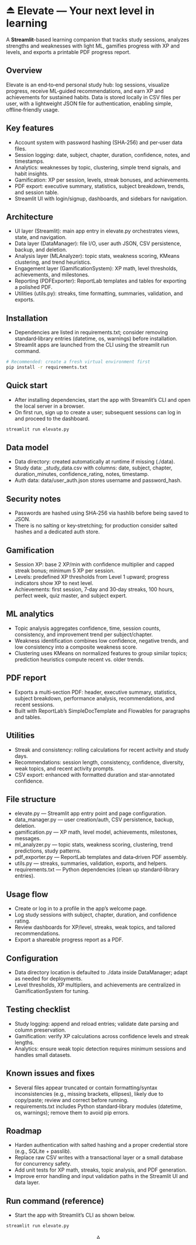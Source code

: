 # ⏏︎ Elevate — Your next level in learning

A **Streamlit**-based learning companion that tracks study sessions, analyzes strengths and weaknesses with light ML, gamifies progress with XP and levels, and exports a printable PDF progress report.

## Overview

Elevate is an end‑to‑end personal study hub: log sessions, visualize progress, receive ML‑guided recommendations, and earn XP and achievements for sustained habits.
Data is stored locally in CSV files per user, with a lightweight JSON file for authentication, enabling simple, offline‑friendly usage.

## Key features

- Account system with password hashing (SHA‑256) and per‑user data files.
- Session logging: date, subject, chapter, duration, confidence, notes, and timestamps.
- Analytics: weaknesses by topic, clustering, simple trend signals, and habit insights.
- Gamification: XP per session, levels, streak bonuses, and achievements.
- PDF export: executive summary, statistics, subject breakdown, trends, and session table.
- Streamlit UI with login/signup, dashboards, and sidebars for navigation.


## Architecture

- UI layer (Streamlit): main app entry in elevate.py orchestrates views, state, and navigation.
- Data layer (DataManager): file I/O, user auth JSON, CSV persistence, backup, and deletion.
- Analysis layer (MLAnalyzer): topic stats, weakness scoring, KMeans clustering, and trend heuristics.
- Engagement layer (GamificationSystem): XP math, level thresholds, achievements, and milestones.
- Reporting (PDFExporter): ReportLab templates and tables for exporting a polished PDF.
- Utilities (utils.py): streaks, time formatting, summaries, validation, and exports.


## Installation

- Dependencies are listed in requirements.txt; consider removing standard‑library entries (datetime, os, warnings) before installation.
- Streamlit apps are launched from the CLI using the streamlit run command.

```bash
# Recommended: create a fresh virtual environment first
pip install -r requirements.txt
```


## Quick start

- After installing dependencies, start the app with Streamlit’s CLI and open the local server in a browser.
- On first run, sign up to create a user; subsequent sessions can log in and proceed to the dashboard.

```bash
streamlit run elevate.py
```


## Data model

- Data directory: created automatically at runtime if missing (./data).
- Study data: <username>_study_data.csv with columns: date, subject, chapter, duration_minutes, confidence_rating, notes, timestamp.
- Auth data: data/user_auth.json stores username and password_hash.


## Security notes

- Passwords are hashed using SHA‑256 via hashlib before being saved to JSON.
- There is no salting or key‑stretching; for production consider salted hashes and a dedicated auth store.


## Gamification

- Session XP: base 2 XP/min with confidence multiplier and capped streak bonus; minimum 5 XP per session.
- Levels: predefined XP thresholds from Level 1 upward; progress indicators show XP to next level.
- Achievements: first session, 7‑day and 30‑day streaks, 100 hours, perfect week, quiz master, and subject expert.


## ML analytics

- Topic analysis aggregates confidence, time, session counts, consistency, and improvement trend per subject/chapter.
- Weakness identification combines low confidence, negative trends, and low consistency into a composite weakness score.
- Clustering uses KMeans on normalized features to group similar topics; prediction heuristics compute recent vs. older trends.


## PDF report

- Exports a multi‑section PDF: header, executive summary, statistics, subject breakdown, performance analysis, recommendations, and recent sessions.
- Built with ReportLab’s SimpleDocTemplate and Flowables for paragraphs and tables.


## Utilities

- Streak and consistency: rolling calculations for recent activity and study days.
- Recommendations: session length, consistency, confidence, diversity, weak topics, and recent activity prompts.
- CSV export: enhanced with formatted duration and star‑annotated confidence.


## File structure

- elevate.py — Streamlit app entry point and page configuration.
- data_manager.py — user creation/auth, CSV persistence, backup, deletion.
- gamification.py — XP math, level model, achievements, milestones, messages.
- ml_analyzer.py — topic stats, weakness scoring, clustering, trend predictions, study patterns.
- pdf_exporter.py — ReportLab templates and data‑driven PDF assembly.
- utils.py — streaks, summaries, validation, exports, and helpers.
- requirements.txt — Python dependencies (clean up standard‑library entries).


## Usage flow

- Create or log in to a profile in the app’s welcome page.
- Log study sessions with subject, chapter, duration, and confidence rating.
- Review dashboards for XP/level, streaks, weak topics, and tailored recommendations.
- Export a shareable progress report as a PDF.


## Configuration

- Data directory location is defaulted to ./data inside DataManager; adapt as needed for deployments.
- Level thresholds, XP multipliers, and achievements are centralized in GamificationSystem for tuning.


## Testing checklist

- Study logging: append and reload entries; validate date parsing and column preservation.
- Gamification: verify XP calculations across confidence levels and streak lengths.
- Analytics: ensure weak topic detection requires minimum sessions and handles small datasets.


## Known issues and fixes

- Several files appear truncated or contain formatting/syntax inconsistencies (e.g., missing brackets, ellipses), likely due to copy/paste; review and correct before running.
- requirements.txt includes Python standard‑library modules (datetime, os, warnings); remove them to avoid pip errors.


## Roadmap

- Harden authentication with salted hashing and a proper credential store (e.g., SQLite + passlib).
- Replace raw CSV writes with a transactional layer or a small database for concurrency safety.
- Add unit tests for XP math, streaks, topic analysis, and PDF generation.
- Improve error handling and input validation paths in the Streamlit UI and data layer.


## Run command (reference)

- Start the app with Streamlit’s CLI as shown below.

```bash
streamlit run elevate.py
```

<span style="display:none"></span>

<div style="text-align: center">⁂</div>

[^1]: data_manager.py

[^2]: elevate.py

[^3]: gamification.py

[^4]: ml_analyzer.py

[^5]: pdf_exporter.py

[^6]: requirements.txt

[^7]: utils.py

[^8]: https://docs.streamlit.io/develop/concepts/architecture/run-your-app

[^9]: https://docs.streamlit.io/develop/api-reference/cli

[^10]: https://docs.streamlit.io/develop/api-reference/cli/run

[^11]: https://bugs.python.org/file607/reference.pdf

[^12]: kagglelogo.jpg

[^13]: https://stackoverflow.com/questions/62760929/how-can-i-run-a-streamlit-app-from-within-a-python-script

[^14]: https://ploomber.io/blog/streamlit-from-python/

[^15]: https://mojoauth.com/hashing/sha-256-in-python/

[^16]: https://docs.kanaries.net/topics/Streamlit/how-to-run-streamlit

[^17]: https://stackoverflow.com/questions/28844370/two-different-pages-with-reportlab-simpledoctemplate-and-django

[^18]: https://unogeeks.com/python-sha256/

[^19]: https://docs.reportlab.com/reportlab/userguide/ch9_other_useful_flowables/


